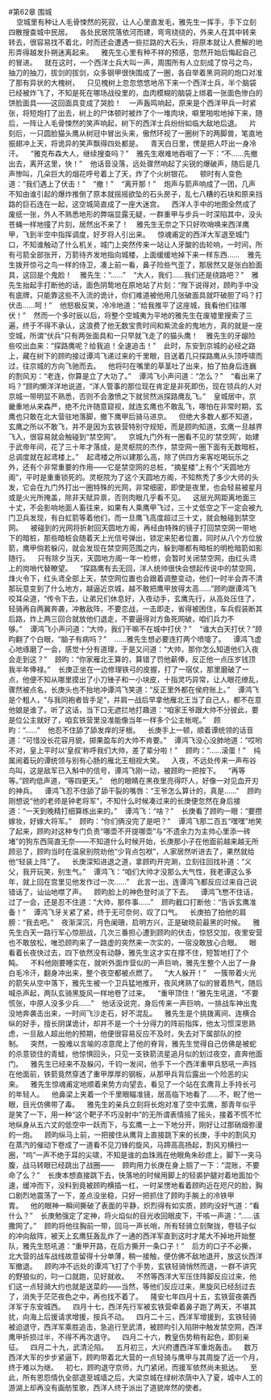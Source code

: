#第62章 围城<br />    空城里有种让人毛骨悚然的死寂，让人心里直发毛，雅先生一挥手，手下立刻四散搜查城中民居。    各处民居院落依河而建，弯弯绕绕的，外来人在其中转来转去，很容易找不着北，时而还会遭遇一些拦路的大石头，将原本就让人费解的地形弄得越发扑朔迷离起来。    雅先生心里有种不祥的预感，忽然开始后悔起自己的冒进。    就在这时，一个西洋士兵大叫一声，周围所有人立刻成了惊弓之鸟，抽刀的抽刀，拔剑的拔剑，众多钢甲很快围成了一圈，各自举着黑洞洞的炮口对准了那有异状的大槐树，    只见槐树上忽忽悠悠地吊下来一个西洋士兵，半个脑袋已经被炸飞了，不知是死在哪场战役里的，血肉模糊的脑袋上绑着一张面色惨白的饼脸面具——这回面具变成了哭脸！    一声轰鸣响起，原来是个西洋甲兵一时紧张，将短炮打了出去，树上的尸体顿时被炸了个一堆肉块，噼里啪啦地掉下来，随后，一阵让人毛骨悚然的笑声响起，树下的西洋士兵纷纷如临大敌地后退。    片刻后，一只圆脸猫头鹰从树冠中冒出头来，傲然环视了一圈树下的两脚兽，笔直地振翅冲上天，将诡异的笑声飘得四处都是。    青天白日里，愣是把人吓出一身冷汗。    “雅克布森大人，继续搜查吗？”    雅先生艰难地吞咽了一下：“不……先撤出去，离开这里，快！”    他话音没落，远处骤然响起了尖锐的爆破声，随后是几声惨叫，几朵巨大的烟花呼号着上了天，炸了个火树银花。    顿时有人变色道：“我们遇上了伏击！”    “撤！”    “离开那！”    炮声与箭声响成了一团，几声不知由谁引起的爆炸推倒了原本就摇摇欲坠的石头房子，乱七八糟的石块和原来挡路的巨石连在一起，这空城简直成了一座大迷宫。    西洋人手中的地图全然成了废纸一张，外人不熟悉地形的弊端显露无疑，一群重甲与步兵一时深陷其中，没头苍蝇一样地撞了片刻，居然出不来了！    雅先生无奈之下只好吹哨唤来西洋鹰甲，飞到半空中指挥调度，好歹将人引出来。    惊魂甫定的西洋大军退至城门口，不知谁触动了什么机关，城门上突然传来一站让人牙酸的齿轮响，一时间，所有弓箭全部张开，万箭待齐发地指向城楼，上面缓缓地掉下来一样东西……    雅先生拨开惊弓之鸟一样的侍卫，凑上前一看，鼻子险些气歪了，那居然又是张白脸面具，这回是个鬼脸！    雅先生：“……”    “大人，我们……我们还是绕路吧？”    雅先生抬起手打断他的话，面色阴鸷地在原地站了片刻：“陛下说得对，顾昀手中没有底牌，只能靠这些不入流的诡计，你们难道被他用几张破面具就吓破胆了吗？打伏击……呵！”    他怒极反笑，冷冷地道：“给我推平了这座城，我看他们往哪伏！”    然而一个多时辰以后，将整个空城夷为平地的雅先生在废墟里搜索了三遍，终于不得不承认，这浪费了他无数宝贵时间和紫流金的鬼地方，真的就是一座空城，所谓“伏兵”只有两张面具和一只早就飞走了的猫头鹰！    雅先生的牙龈险些咬出血来：“探路鹰呢？给我追！全速追击！”    此时，东安到京城的必经之路上，藏在树下的顾昀接过谭鸿飞递过来的千里眼，目送着几只探路鹰从头顶呼啸而过，往京城的方向飞驰而去。    他将叼在嘴里的草茎吐了出来，拍了拍身后连巍的割风刃：“老连，你算是立了大功了。”    谭鸿飞小声问道：“怎么？”    “看出来了吗？”顾昀懒洋洋地说道，“洋人管事的那位现在肯定是非死即伤，现在领兵的人对京城一带明显不熟悉，否则不会激愤之下就贸然派探路鹰乱飞。”    皇城居中，京畿重地从来森严，绝不允许随意窥视，就连玄鹰也不敢乱飞，哪怕在非常时期，玄鹰也只敢在北大营驻地落脚，撤下鹰甲后骑马进京。    但绝大多数人都不知道，玄鹰之所以不敢飞，并不是因为玄铁营特别守规矩，而是顾昀知道，玄鹰一旦越界飞入，很容易就会触碰到“禁空网”。    京城九门外有一圈看不见的‘禁空网’，始建于武帝年间，花了三十年才落成，是灵枢院的杰作，禁空网一圈下面有无数暗桩，总调度就在起鸢楼上。”    起鸢楼之所以建那么高，除了供四方来客吃喝玩乐之外，还有个非常重要的作用——它是禁空网的总桩，“摘星楼”上有个“天圆地方阁”，平时是重重锁死的。灵枢院为了这个天圆地方阁，不知熬秃了多少大师的头发，它会在九门外打出一圈特殊的光网，非常细密，即使是夜里，也会轻易被星月或是火光所掩盖，除非天赋异禀，否则肉眼几乎看不见。    这层光网距离地面三十丈，不会影响地面人畜往来，如果有人乘鹰甲飞过，三十丈低空之下一定会被九门卫兵发现，有白虹箭等着他们，而一旦鹰飞高度超过三十丈，就会触碰到禁空网。    被碰到的光网将折射回天圆地方阁，再经由特殊的镜子打回禁空网一带地下的暗桩，那些暗桩会随着天上光信号弹出，锁定来犯者位置，同时从八个方位放箭，鹰甲倘若躲闪，就会发现在禁空网范围之内，躲到哪都有暗桩的明枪暗箭如影随行。    只有除夕当天，天圆地方阁一年一检修，会暂时关闭禁空网，由红头鸢上的岗哨代替瞭望。    “探路鹰有去无回，洋人统帅很快会想起传说中的禁空网，烽火令下，红头鸢全部上天，禁空网位置也会跟着调整变动，他们一时半会弄不清那玩意变到了什么地方，越逼近京城，越不敢把鹰甲放得太高……”顾昀跟谭鸿飞咬耳朵道，“传令下去，让弟兄们休息好，入夜动手，玄鹰先行，从高处压住了，轻骑再自两翼奔袭，冲散敌阵，不要恋战，一击即走，省得被困住，车兵假装断其后路，炸上两三回合就放他们退走，不要逼得对方鱼死网破，咱们兵力不够。”    谭鸿飞小声问道：“大帅，我们干嘛不在城中打伏？”    “谁大白天打伏？”顾昀翻了个白眼，“脑子有病吗？”    ……雅先生想必要连打两个喷嚏了。    谭鸿飞虚心地琢磨了一会，感觉十分有道理，于是又问道：“大帅，那你怎么知道他们入夜会走到这？”    顾昀：“你家雁北王算的，算错了罚他薪俸，反正他一点压岁钱顶我半年俸禄。”    长庚正坐在一边修理铁弓的皮握，打了一宿仗，那里磨破了一点，他便不知从哪里摸出了小刀锉子和一小块皮，十指灵巧异常，让人眼花缭乱，骤然被点名，长庚头也不抬地冲谭鸿飞笑道：“反正里外都在侯府账上。”    谭鸿飞是个粗人，“与我同袍者皆手足”，并肩一战后早拿他雁北王当了自己人，都不在意他娘是谁了。听了这话，当下口无遮拦地打趣道：“咱家王爷跟大帅不分彼此，要是位公主就好了，咱玄铁营里没准能像当年一样多个公主帐呢。”    顾昀：“……”    他忍不住舔了舔发痒的牙根。    长庚手上一顿，顺着谭统领的话音道：“可惜没长花容月貌，掷果盈车的大帅不肯要。”    谭鸿飞没心没肺地道：“哎哟不对，皇上平时以‘皇叔’称呼我们大帅，差了辈分啦！”    顾昀：“……滚蛋！”    纯属闹着玩的谭统领与别有心肠的雁北王相视大笑。    入夜，不远处传来一声布谷鸟叫，这是敌军已入斛中的信号，谭鸿飞刚一动，被顾昀一把按下。    “再等等。”顾昀低声道，“等四更天。”    他的眼睛在黑夜里亮得吓人，好像一对见血开刃的神兵。    谭鸿飞忍不住舔了舔干裂的嘴唇：“王爷怎么算计的，真是……”    顾昀刚想说“他的老师是钟老将军”，不知什么时候凑过来的长庚便忽然在身后接道：“一天到晚精打细算练出来的。”    谭鸿飞：“啥？”    长庚看了顾昀一眼：“要攒嫁妆，好嫁大将军。”    顾昀：“你们俩没完了是吧？”    谭鸿飞那二百五“嘿嘿”地笑了起来，顾昀对这种专门负责“哪壶不开提哪壶”与“不遗余力为主帅心里添一砖堵”的狗东西简直无奈——不知道什么时候开始，长庚那小子在他面前越来越无所顾忌了，顾昀当时在温泉别院劝他“少背点包袱”，人家居然听进去了，果然就给他“轻装上阵”了。    长庚深知进退之道，拿顾昀开完涮，立刻往回找补道：“义父，我开玩笑，别生气。”    谭鸿飞：“咱们大帅才没那么大气性，我老谭这么多年，就上回在宫里见他发作过一次……”    此言一出，连谭鸿飞都反应过来自己说错话了，讪讪地噤了声。    顾昀脸上的神色登时淡了下去。    谭鸿飞憋不住话，过了一会，还是忍不住道：“大帅，那件事……”    顾昀截口打断他：“告诉玄鹰准备！”    谭鸿飞牙关紧了紧，终于无可奈何，叹了口气。    长庚拍了拍他的肩膀：“我去吧。”    夜渐深沉，月色阑珊，启明方兴，正是破晓前最黑的时候。    雅先生白天一路行军心惊胆战，几次三番担心遭到顾昀的伏击，惊怒交加，夜里安营也不敢放松，唯恐顾昀来了一路虚的突然来一次实的，一宿没敢放心合眼。    眼看着长夜快过去，四下依然没有动静，雅先生这才实在撑不住，短暂地打了个盹。    不料他刚要睡实在，就听外面炸营似的一声巨响，雅先生整个人出了一身白毛冷汗，翻身冲出来，整个夜空都被点燃了。    “大人躲开！”    一簇带着火光的箭矢从空中落下，雅先生被一个卫兵猛地推开，夜风烤熟了似的冒着热气，随后喊杀声起，两队玄骑黑旋风一样地卷了过来。    “重甲顶住！”雅先生吼道，“不要慌张，中原人没多少兵……”    他话没说完，身后传来一声巨响，一排战车神出鬼没地奔袭击出来，一时间飞沙走石，好不混乱。    雅先生是个挑拨离间、连横合纵的好手，擅长阴谋诡计，却并不是一个十分得力的阵前指挥，他太习惯深思熟虑，一旦敌人超出他的预期，他便很容易反应不及时，失去对下属部队的控制。    突然，一股难以言喻的凉意爬上了他的脊背，雅先生觉得自己仿佛是被蛇的杀意锁住的青蛙，他惊惧回头，只见一支铁箭流星追月似的划过夜空，直奔他面门。    雅先生已经来不及躲闪，千钧一发间，他手下一个西洋重甲兵怒吼一声挡在他面前，铁箭竟然穿透了重甲厚厚的钢板，从那甲兵背后露出一个险恶的尖来。    雅先生惊魂甫定地顺着来势方向望去，看见了一个站在玄鹰背上手持长弓的年轻人。    他鼻梁上夹着一个千里眼瞄准镜，居高临下地看了……不，睨了他一眼，目光仿佛带了毒。    雅先生的亲兵立刻将长炮对准了空中玄鹰，那青年似乎是笑了一下，用一种“这个靶子不巧没射中”的无所谓表情摇了摇头，接着不慌不忙地纵身从五六丈的低空中一跃而下，与玄鹰一上一下地分开，刚好让过那硝烟弥漫的一炮。    顾昀纵马上前，一把接住从鹰背上直接跳下来的长庚，手中的割风刃在蒸汽的催动下卷成了一道看不见刀锋的旋风，马蹄高高扬起，割风刃横扫一圈，“呜”一声不绝于耳的尖啸，不知是谁的血珠溅在他眼角朱砂痣上，脚下一夹马腹，战马转眼已经跳出了战圈——    顾昀用力长庚在身上掴了一下：“混账，不要命了么？”    长庚本想直接跳下去，快落地的时候用脚上的轻裘护腿对着地面加个速，缓冲而下，没料到竟被顾昀横插一杠，一时呆愣地看着顾昀近在咫尺的脸，胸口剧烈地震荡了一下，差点没坐稳，只好一把抓住了顾昀手腕上的冷铁甲胄。    他的眼神一瞬间撕破了表面的平静，炽烈得有如实质，顾昀没好气道：“看什么？”    长庚勉强定了定神，将火焰似的目光收回眼皮下，干咳一声道：“……该撒网了。”    顾昀将他往胸前一带，回马一声长哨，所有轻骑立刻聚拢，卷毯子似的冲向敌阵，被天上玄鹰狂轰乱炸了一通的西洋军直到这时才尾大不掉地开始整队，雅先生怒吼道：“重甲开路，在后方撕开一条口子！”    后方的口子不必撕，北大营的战车战线故意留得十分单薄，稍一接触，便仿佛不敌地退开，放这伙西洋军撤退。    顾昀冲不远处的谭鸿飞打了个手势，玄铁轻骑悄然而退，一群不讲究的野狼似的，叼一口就跑，见好就收。    不然等西洋大军压住阵脚反应过来，他们这一点轻骑大约也就是送菜的——当然，等他们反应过来，黑旋风已经刮过去了，消失于茫茫夜色之中，再也找不着了。    隆安七年四月十五，玄铁营夜袭西洋军于东安城西。    四月十七，西洋先行军被玄铁营牵着鼻子跑了两天，不堪其扰，向海上后援请求增援，按兵不动。    四月二十三，西洋军增援到，玄铁轻骑被迫退守，西洋军乘胜追击，急追行至武清，被顾昀引入陷阱中触发禁空网，西洋鹰甲折损过半，不得不再次退守。    四月二十六，教皇伤势稍有起色，即刻亲征。    四月二十九，武清沦陷。    五月初三，大兴府遭西洋军重炮轰击。    数万西洋大军的步步紧逼下，顾昀带着北大营的一点轻骑与鹰甲与其周旋了近一个月，终于难以为继。    初七，顾昀退守京师，九门紧闭，而援军依然尚未抵达。    至此，所有恩怨情仇全部退至城墙之后，大梁京城在绿树浓荫中入了夏，城中人工的游湖上却再没有画舫笙歌，西洋人终于派出了道貌岸然的使者。